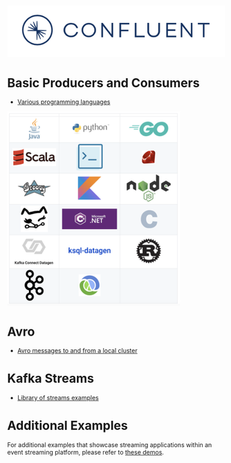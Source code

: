 ![image](../images/confluent-logo-300-2.png)

# Basic Producers and Consumers

* [Various programming languages](cloud/README.md)

<a href="cloud/README.md" target="_blank"><img src="cloud/images/clients-all.png" width="400"></a>

# Avro

* [Avro messages to and from a local cluster](avro/README.md)

# Kafka Streams

* [Library of streams examples](https://github.com/confluentinc/kafka-streams-examples)

# Additional Examples

For additional examples that showcase streaming applications within an event streaming platform, please refer to [these demos](https://github.com/confluentinc/examples).
